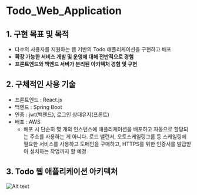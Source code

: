 # Todo_Web_Application

## 1. 구현 목표 및 목적
- 다수의 사용자를 지원하는 웹 기반의 Todo 애플리케이션을 구현하고 배포
- **확장 가능한 서비스 개발 및 운영에 대해 전반적으로 경험**
- **프론트엔드와 백엔드 서버가 분리된 아키텍처 경험 및 구현**

## 2. 구체적인 사용 기술
- 프론트엔드 : React.js
- 백엔드 : Spring Boot
- 인증 : jwt(백엔드), 로그인 상태유지(프론트)
- 배포 : AWS
    - 배포 시 단순히 몇 개의 인스턴스에 애플리케이션을 배포하고 자동으로 할당되는 주소를 사용하는 게 아니다. 로드 밸런서, 오토스케일링그룹 등 스케일링에 필요한 서비스를 사용하고 도메인을 구매하고, HTTPS를 위한 인증서를 발급받아 설치하는 작업까지 할 예정

## 3. Todo 웹 애플리케이션 아키텍처
![Alt text](https://i.ibb.co/dGZLzjt/2022-03-03-10-19-35.png)
